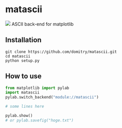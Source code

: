 # matascii

![](https://i.gyazo.com/8f02fc6f267c2f0d2e9a15e05f071d5b.png)
ASCII back-end for matplotlib

## Installation
```
git clone https://github.com/domitry/matascii.git
cd matascii
python setup.py
```

## How to use
```python
from matplotlib import pylab
import matascii
pylab.switch_backend("module://matascii")

# some lines here

pylab.show()
# or pylab.savefig("hoge.txt")
```
